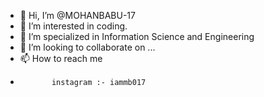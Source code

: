 - 👋 Hi, I’m @MOHANBABU-17
- 👀 I’m interested in coding.
- 🌱 I’m specialized in Information Science and Engineering
- 💞️ I’m looking to collaborate on ...
- 📫 How to reach me
-            instagram :- iammb017


<!---
MOHANBABU-17/MOHANBABU-17 is a ✨ special ✨ repository because its `README.md` (this file) appears on your GitHub profile.
You can click the Preview link to take a look at your changes.
--->
